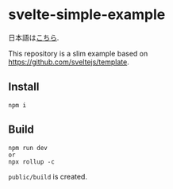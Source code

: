 # svelte-simple-example

日本語は[こちら](./README_ja.md).

This repository is a slim example based on https://github.com/sveltejs/template.

## Install

```
npm i
```

## Build

```
npm run dev
or
npx rollup -c
```

`public/build` is created.

